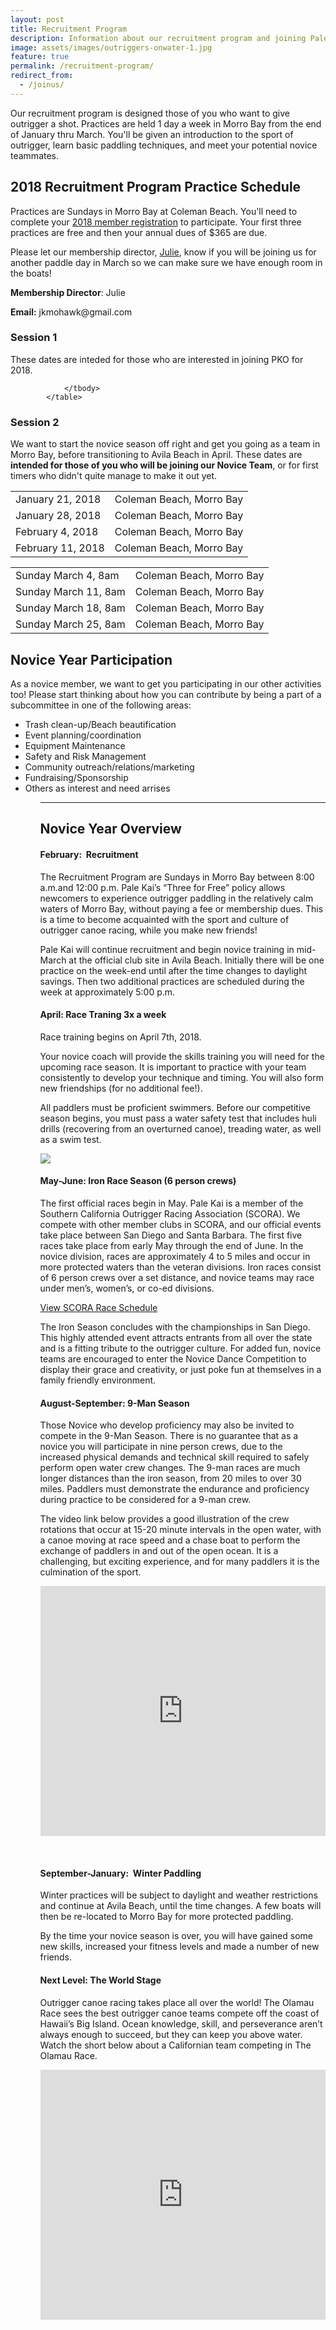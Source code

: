 ```yaml
---
layout: post
title: Recruitment Program
description: Information about our recruitment program and joining Pale Kai Outrigger
image: assets/images/outriggers-onwater-1.jpg
feature: true
permalink: /recruitment-program/
redirect_from:
  - /joinus/
---
```

<p>Our recruitment program is designed those of you who want to give outrigger a shot. Practices are held 1 day a week in Morro Bay from the end of January thru March. You'll be given an introduction to the sport of outrigger, learn basic paddling techniques, and meet your potential novice teammates.</p>

<h2>2018 Recruitment Program Practice Schedule</h2>

<p>Practices are Sundays in Morro Bay at Coleman Beach. You'll need to complete your <a href="/members/registration/">2018 member registration</a> to participate. Your first three practices are free and then your annual dues of $365 are due.</p>

<p>Please let our membership director, <a href="mailto:membership@palekai.org">Julie</a>, know if you will be joining us for another paddle day in March so we can make sure we have enough room in the boats!</p>

<p>
<strong>Membership Director</strong>: Julie</p>
<p><strong>Email:</strong> jkmohawk@gmail.com </p>

<h3>Session 1</h3>
<p>These dates are inteded for those who are interested in joining PKO for 2018.</p>
<div class="table-wrapper">
			<table class="alt">
				<tbody>
					<tr>
						<td>January 21, 2018</td>
						<td>Coleman Beach, Morro Bay</td>
					</tr>
					<tr>
						<td>January 28, 2018</td>
						<td>Coleman Beach, Morro Bay</td>
					</tr>
					<tr>
						<td>February 4, 2018</td>
						<td>Coleman Beach, Morro Bay</td>
					</tr>
					<tr>
						<td>February 11, 2018</td>
						<td>Coleman Beach, Morro Bay</td>
					</tr>

				
				</tbody>
			</table>
</div>

<h3>Session 2</h3>
<p>We want to start the novice season off right and get you going as a team in Morro Bay, before transitioning to Avila Beach in April. These dates are <b>intended for those of you who will be joining our Novice Team</b>, or for first timers who didn't quite manage to make it out yet.</p>
<div class="table-wrapper">
	<table class="alt">
		<tbody>
			<tr>
				<td>Sunday March 4, 8am</td>
				<td>Coleman Beach, Morro Bay</td>
			</tr>
			<tr>
				<td>Sunday March 11, 8am</td>
				<td>Coleman Beach, Morro Bay</td>
			</tr>
			<tr>
				<td>Sunday March 18, 8am</td>
				<td>Coleman Beach, Morro Bay</td>
			</tr>
			<tr>
				<td>Sunday March 25, 8am</td>
				<td>Coleman Beach, Morro Bay</td>
			</tr>
		</tbody>
	</table>
</div>
<h2>Novice Year Participation</h2>
<p>
As a novice member, we want to get you participating in our other activities too! Please start thinking about how you can contribute by being a part of a subcommittee in one of the following areas:</p>
<ul>
<li>Trash clean-up/Beach beautification</li>
<li>Event planning/coordination</li>
<li>Equipment Maintenance</li>
<li>Safety and Risk Management</li>
<li>Community outreach/relations/marketing</li>
<li>Fundraising/Sponsorship</li>
<li>Others as interest and need arrises</li>
<ul>


<hr class="major" />
<h2>Novice Year Overview</h2>
<h4>February:  Recruitment </h4>

<p>The Recruitment Program are Sundays in Morro Bay between 8:00 a.m.and 12:00 p.m. Pale Kai’s “Three for Free” policy allows newcomers to experience outrigger paddling in the relatively calm waters of Morro Bay, without paying a fee or membership dues. This is a time to become acquainted with the sport and culture of outrigger canoe racing, while you make new friends!</p>



<p>Pale Kai will continue recruitment and begin novice training in mid-March at the official club site in Avila Beach. Initially there will be one practice on the week-end until after the time changes to daylight savings. Then two additional practices are scheduled during the week at approximately 5:00 p.m.</p>


<h4>April: Race Traning 3x a week</h4>
<p>Race training begins on April 7th, 2018.</p>
<p>
Your novice coach will provide the skills training you will need for the upcoming race season. It is important to practice with your team consistently to develop your technique and timing. You will also form new friendships (for no additional fee!).</p>



<p>All paddlers must be proficient swimmers. Before our competitive season begins, you must pass a water safety test that includes huli drills (recovering from an overturned canoe), treading water, as well as a swim test.</p>

<img src="/assets/images/outrigger-race-1.jpg" class="image right">

<h4>May-June: Iron Race Season (6 person crews)</h4>
<p>
The first official races begin in May.  Pale Kai is a member of the Southern California Outrigger Racing Association (SCORA).  We compete with other member clubs in SCORA, and our official events take place between San Diego and Santa Barbara. The first five races take place from early May through the end of June.  In the novice division, races are approximately 4 to 5 miles and occur in more protected waters than the veteran divisions.   Iron races consist of 6 person crews over a set distance, and novice teams may race under men’s, women’s, or co-ed divisions.
</p>
<a href="http://www.scora.org/race-schedule/" target="_blank" class="button">View SCORA Race Schedule</a>
<p>The Iron Season concludes with the championships in San Diego. This highly attended event attracts entrants from all over the state and is a fitting tribute to the outrigger culture. For added fun, novice teams are encouraged to enter the Novice Dance Competition to display their grace and creativity, or just poke fun at themselves in a family friendly environment.
</p>
<h4>August-September: 9-Man Season</h4>
<p>
Those Novice who develop proficiency may also be invited to compete in the 9-Man Season.  There is no guarantee that as a novice you will participate in nine person crews, due to the increased physical demands and technical skill required to safely perform open water crew changes.  The 9-man races are much longer distances than the iron season, from 20 miles to over 30 miles. Paddlers must demonstrate the endurance and proficiency during practice to be considered for a 9-man crew.
</p>
<p>
The video link below provides a good illustration of the crew rotations that occur at 15-20 minute intervals in the open water, with a canoe moving at race speed and a chase boat to perform the exchange of paddlers in and out of the open ocean.  It is a challenging, but exciting experience, and for many paddlers it is the culmination of the sport.
</p>

<iframe width="100%" height="400" src="https://www.youtube.com/embed/4R1pwH9XoRs" frameborder="0" allowfullscreen></iframe>
<p>&nbsp;</p>
<h4>September-January:  Winter Paddling</h4>
<p>Winter practices will be subject to daylight and weather restrictions and continue at Avila Beach, until the time changes. A few boats will  then be re-located to Morro Bay for more protected paddling.  
</p>
<p>By the time your novice season is over, you will have gained some new skills, increased your fitness levels and made a number of new friends.
</p>



<h4>Next Level: The World Stage</h4>

<p>Outrigger canoe racing takes place all over the world! The Olamau Race sees the best outrigger canoe teams compete off the coast of Hawaii’s Big Island. Ocean knowledge, skill, and perseverance aren’t always enough to succeed, but they can keep you above water. Watch the short below about a Californian team competing in The Olamau Race.</p>
<iframe width="100%" height="400" src="https://www.youtube.com/embed/u-lGBRTvQzU" frameborder="0" allowfullscreen></iframe>



